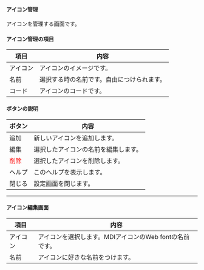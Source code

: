 #### アイコン管理
<div class="text-xl">
アイコンを管理する画面です。
</div>

>>>
#### アイコン管理の項目

<div class="text-lg">


|項目|内容|
|----|----|
|アイコン|アイコンのイメージです。|
|名前|選択する時の名前です。自由につけられます。|
|コード|アイコンのコードです。|

</div>

>>>
#### ボタンの説明

<div class="text-lg">


|ボタン|内容|
|----|----|
|追加|新しいアイコンを追加します。|
|編集|選択したアイコンの名前を編集します。|
|<span style="color:red">削除</span>|選択したアイコンを削除します。|
|ヘルプ|このヘルプを表示します。|
|閉じる|設定画面を閉じます。|

</div>

---
#### アイコン編集画面

>>>
<div class="text-lg">

|項目|内容|
|----|----|
|アイコン|アイコンを選択します。MDIアイコンのWeb fontの名前です。|
|名前|アイコンに好きな名前をつけます。|

</div>
